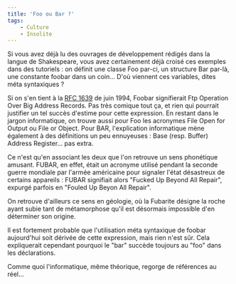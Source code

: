 ```yaml
---
title: 'Foo ou Bar ?'
tags:
    - Culture
    - Insolite
---
```


Si vous avez déjà lu des ouvrages de développement rédigés dans la langue de
Shakespeare, vous avez certainement déjà croisé ces exemples dans des
tutoriels : on définit une classe Foo par-ci, un structure Bar par-là, une
constante foobar dans un coin… D'où viennent ces variables, dites méta
syntaxiques ?

<!-- more -->

Si on s'en tient à la [RFC 1639](http://www.faqs.org/rfcs/rfc1639.html) de juin
1994, Foobar signifierait Ftp Operation Over Big Address Records. Pas très
comique tout ça, et rien qui pourrait justifier un tel succès d'estime pour
cette expression. En restant dans le jargon informatique, on trouve aussi pour
Foo les acronymes File Open for Output ou File or Object. Pour BAR,
l'explication informatique mène également à des définitions un peu ennuyeuses :
Base (resp. Buffer) Address Register… pas extra.

Ce n'est qu'en associant les deux que l'on retrouve un sens phonétique amusant.
FUBAR, en effet, était un acronyme utilisé pendant la seconde guerre mondiale
par l'armée américaine pour signaler l'état désastreux de certains appareils :
FUBAR signifiait alors "Fucked Up Beyond All Repair", expurgé parfois en "Fouled
Up Beyon All Repair".

On retrouve d'ailleurs ce sens en géologie, où la Fubarite désigne la roche
ayant subie tant de métamorphose qu'il est désormais impossible d'en déterminer
son origine.

Il est fortement probable que l'utilisation méta syntaxique de foobar
aujourd'hui soit dérivée de cette expression, mais rien n'est sûr. Cela
expliquerait cependant pourquoi le "bar" succède toujours au "foo" dans les
déclarations.

Comme quoi l'informatique, même théorique, regorge de références au réel…
